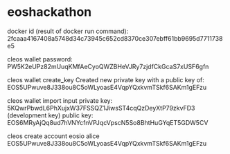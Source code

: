 # eoshackathon

docker id (result of docker run command):
2fcaaa4167408a5748d34c73945c652cd8370ce307ebff61bb9695d7711738e5

cleos wallet password:
PW5K2eUPz82mUuqKMfAeCyoQWZBHeVJRy7zjdfCkGcaS7xUSF6gfn

cleos wallet create_key
Created new private key with a public key of:
EOS5UPwuve8J338ou8C5oWLyoasE4VqpYQxkvmTSkf6SAKm1gEFzu

cleos wallet import
input private key: 5KQwrPbwdL6PhXujxW37FSSQZ1JiwsST4cqQzDeyXtP79zkvFD3
(development key)
public key: EOS6MRyAjQq8ud7hVNYcfnVPJqcVpscN5So8BhtHuGYqET5GDW5CV

cleos create account eosio alice EOS5UPwuve8J338ou8C5oWLyoasE4VqpYQxkvmTSkf6SAKm1gEFzu